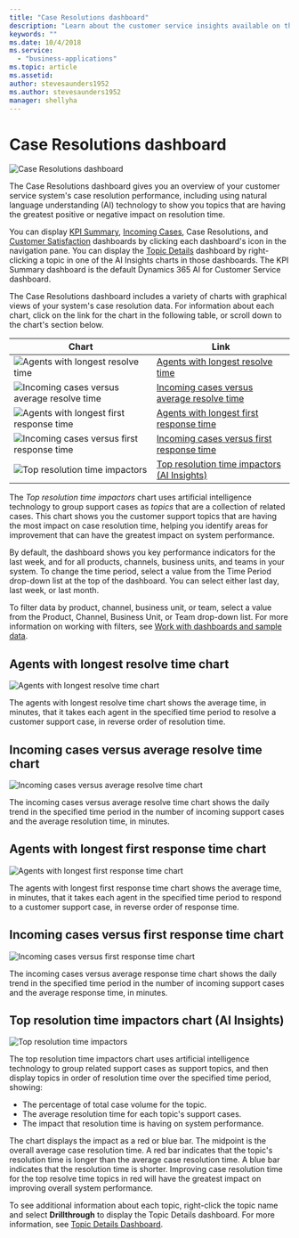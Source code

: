 ```yaml
---
title: "Case Resolutions dashboard​"
description: "Learn about the customer service insights available on the Case Resolutions dashboard."
keywords: ""
ms.date: 10/4/2018
ms.service:
  - "business-applications"
ms.topic: article
ms.assetid: 
author: stevesaunders1952
ms.author: stevesaunders1952
manager: shellyha
---
```


# Case Resolutions dashboard​

![Case Resolutions dashboard](media/ai-csi-case-resolutions-dash.png)

The Case Resolutions dashboard gives you an overview of your customer service system's case resolution performance, including using natural language understanding (AI) technology to show you topics that are having the greatest positive or negative impact on resolution time.

You can display [KPI Summary](ai-csi-dash-kpi-summary.md), [Incoming Cases](ai-csi-dash-incoming-cases.md), Case Resolutions, and [Customer Satisfaction](ai-csi-dash-CSAT.md) dashboards by clicking each dashboard's icon in the navigation pane. You can display the [Topic Details](ai-csi-dash-topic-details.md) dashboard by right-clicking a topic in one of the AI Insights charts in those dashboards. The KPI Summary dashboard is the default Dynamics 365 AI for Customer Service dashboard.

The Case Resolutions dashboard includes a variety of charts with graphical views of your system's case resolution data. For information about each chart, click on the link for the chart in the following table, or scroll down to the chart's section below.

Chart | Link
----- | ----
![Agents with longest resolve time](media/ai-csi-longest-resolve-time.png) | [Agents with longest resolve time](#agents-with-longest-resolve-time-chart)
![Incoming cases versus average resolve time](media/ai-csi-incoming-vs-resolve-time.png) | [Incoming cases versus average resolve time](#incoming-cases-versus-average-resolve-time-chart)
![Agents with longest first response time](media/ai-csi-longest-first-response.png) | [Agents with longest first response time](#agents-with-longest-first-response-time-chart)
![Incoming cases versus first response time](media/ai-csi-incoming-vs-first-response.png) | [Incoming cases versus first response time](#incoming-cases-versus-first-response-time-chart)
![Top resolution time impactors](media/ai-csi-resolution-time-impactors.png) | [Top resolution time impactors (AI Insights)](#top-resolution-time-impactors)

The *Top resolution time impactors* chart uses artificial intelligence technology to group support cases as *topics* that are a collection of related cases. This chart shows you the customer support topics that are having the most impact on case resolution time, helping you identify areas for improvement that can have the greatest impact on system performance.

By default, the dashboard shows you key performance indicators for the last week, and for all products, channels, business units, and teams in your system. To change the time period, select a value from the Time Period drop-down list at the top of the dashboard. You can select either last day, last week, or last month.

To filter data by product, channel, business unit, or team, select a value from the Product, Channel, Business Unit, or Team drop-down list. For more information on working with filters, see [Work with dashboards and sample data](ai-csi-use-dash-sample-data.md).

## Agents with longest resolve time chart

![Agents with longest resolve time chart](media/ai-csi-longest-resolve-time.png)

The agents with longest resolve time chart shows the average time, in minutes, that it takes each agent in the specified time period to resolve a customer support case, in reverse order of resolution time.

## Incoming cases versus average resolve time chart

![Incoming cases versus average resolve time chart](media/ai-csi-incoming-vs-resolve-time.png)

The incoming cases versus average resolve time chart shows the daily trend in the specified time period in the number of incoming support cases and the average resolution time, in minutes.

## Agents with longest first response time chart

![Agents with longest first response time chart](media/ai-csi-longest-first-response.png)

The agents with longest first response time chart shows the average time, in minutes, that it takes each agent in the specified time period to respond to a customer support case, in reverse order of response time.

## Incoming cases versus first response time chart

![Incoming cases versus first response time chart](media/ai-csi-incoming-vs-first-response.png)

The incoming cases versus average response time chart shows the daily trend in the specified time period in the number of incoming support cases and the average response time, in minutes.

## Top resolution time impactors chart (AI Insights)

![Top resolution time impactors](media/ai-csi-resolution-time-impactors.png)

The top resolution time impactors chart uses artificial intelligence technology to group related support cases as support topics, and then display topics in order of resolution time over the specified time period, showing:

* The percentage of total case volume for the topic.
* The average resolution time for each topic's support cases.
* The impact that resolution time is having on system performance.

The chart displays the impact as a red or blue bar. The midpoint is the overall average case resolution time. A red bar indicates that the topic's resolution time is longer than the average case resolution time. A blue bar indicates that the resolution time is shorter. Improving case resolution time for the top resolve time topics in red will have the greatest impact on improving overall system performance.

To see additional information about each topic, right-click the topic name and select **Drillthrough** to display the Topic Details dashboard. For more information, see [Topic Details Dashboard](ai-csi-topic-details.md).
